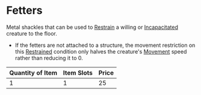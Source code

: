 # Fetters

Metal shackles that can be used to [Restrain](../../../Conditions/Restrained.md) a willing or [Incapacitated](../../../Conditions/Incapacitated.md) creature to the floor.

- If the fetters are not attached to a structure, the movement restriction on this [Restrained](../../../Conditions/Restrained.md) condition only halves the creature's [Movement](../../../../Game%20Procedures/Movement.md) speed rather than reducing it to 0.

| Quantity of Item | Item Slots | Price |
| ---------------- | ---------- | ----- |
| 1                | 1          | 25    |
